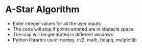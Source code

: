 # A-Star Algorithm

<ul>
<li> Enter integer values for all the user inputs
<li> The code will stop if points entered are in obstacle space
<li> The map will be generated in different windows 
<li> Python libraries used: numpy, cv2, math, heapq, matplotlib
</ul>
